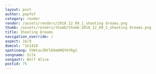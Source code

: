```yaml
---
layout: post
author: pepfof
category: render
render: /assets/renders/2018_12_09_1_shooting dreams.png
thumb: /assets/renders/thumb/thumb-2018_12_09_1_shooting dreams.png
title: Shooting Dreams
navigation_override: /
aspect: 16/9
domcol: ^1e1418
spotisong: 5VWtavZNYlK6m6MQY6YRg1
songname: Silk
songautr: Wolf Alice
postid: 75
---
```


<!--USER BEGIN 1-->

<!--USER END 1-->

<!--more-->
<!--USER BEGIN 2-->

<!--USER END 2-->

